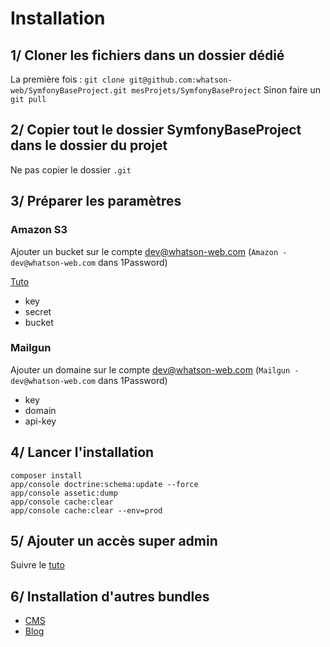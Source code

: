 # Installation
## 1/ Cloner les fichiers dans un dossier dédié
La première fois : 
`git clone git@github.com:whatson-web/SymfonyBaseProject.git mesProjets/SymfonyBaseProject`
Sinon faire un `git pull`

## 2/ Copier tout le dossier SymfonyBaseProject dans le dossier du projet
Ne pas copier le dossier `.git`

## 3/ Préparer les paramètres
### Amazon S3
Ajouter un bucket sur le compte dev@whatson-web.com (`Amazon - dev@whatson-web.com` dans 1Password)

[Tuto](https://github.com/whatson-web/wiki/blob/master/Proc%C3%A9dures/D%C3%A9veloppement/Amazon/Cr%C3%A9ation%20Bucket%20Amazon%20S3.md)

- key
- secret
- bucket

### Mailgun
Ajouter un domaine sur le compte dev@whatson-web.com (`Mailgun - dev@whatson-web.com` dans 1Password)

- key
- domain
- api-key

## 4/ Lancer l'installation
	composer install
	app/console doctrine:schema:update --force
	app/console assetic:dump
	app/console cache:clear
	app/console cache:clear --env=prod
	
## 5/ Ajouter un accès super admin
Suivre le [tuto](https://github.com/whatson-web/wiki/blob/master/Proc%C3%A9dures/Administration/Cr%C3%A9ation%20super%20admin.md)

## 6/ Installation d'autres bundles
- [CMS](https://github.com/whatson-web/CmsBundle/blob/master/docs/Installation.md)
- [Blog](https://github.com/whatson-web/BlogBundle/blob/master/docs/Installation.md)